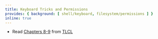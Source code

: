 ```yaml
---
title: Keyboard Tricks and Permissions
provides: { background: [ shell/keyboard, filesystem/permissions ] }
inline: true
---
```


- Read [Chapters 8-9](/assets/TLCL-13.07.pdf#page=103) from [TLCL](/assets/TLCL-13.07.pdf)
